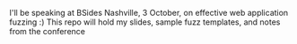 I'll be speaking at BSides Nashville, 3 October, on effective web application fuzzing :)  This repo will hold my slides, sample fuzz templates, and notes from the conference

